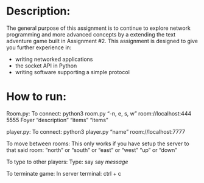 # Description:
The general purpose of this assignment is to continue to explore network programming and more advanced concepts by a extending the text adventure game built in Assignment #2.  This assignment is designed to give you further experience in:
- writing networked applications
- the socket API in Python
- writing software supporting a simple protocol

# How to run:
Room.py:
	To connect:
		python3 room.py “-n, e, s, w” room://localhost:444 5555 Foyer “description” “items” “items”


player.py:
	To connect:
		python3 player.py “name” room://localhost:7777


To move between rooms:
	This only works if you have setup the server to that said room:
		“north” or “south” or “east” or “west” 
		“up” or “down”
	

To type to other players:
	Type:
		say
		say *message*


To terminate game: 
	In server terminal:
		ctrl + c
